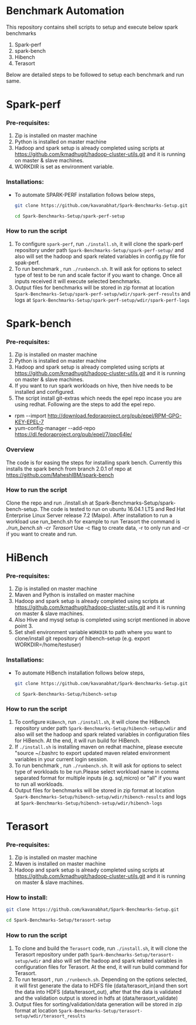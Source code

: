 # Benchmark Automation 
This repository contains shell scripts to setup and execute below spark benchmarks
1. Spark-perf
2. spark-bench
3. Hibench
4. Terasort

Below are detailed steps to be followed to setup each benchmark and run same. 

# Spark-perf

### Pre-requisites:
1. Zip is installed on master machine 
2. Python is installed on master machine
3. Hadoop and spark setup is already completed using scripts at https://github.com/kmadhugit/hadoop-cluster-utils.git  and it is running on master & slave machines.
4. WORKDIR is set as environment variable.

### Installations:
* To automate SPARK-PERF installation follows below steps,

  ```bash
  git clone https://github.com/kavanabhat/Spark-Benchmarks-Setup.git
  
  cd Spark-Benchmarks-Setup/spark-perf-setup
  ```
    
### How to run the script ###
   1. To configure `spark-perf`, run `./install.sh`, it will clone the spark-perf repository under path `Spark-Benchmarks-Setup/spark-perf-setup/` and also will set the hadoop and spark related variables in config.py file for spak-perf.
   2. To run benchmark , run `./runbench.sh`. It will ask for options to select type of test to be run and scale factor if you want to change. Once all inputs received it will execute selected benchmarks.
   3. Output files for benchmarks will be stored in zip format at location `Spark-Benchmarks-Setup/spark-perf-setup/wdir/spark-perf-results` and logs at `Spark-Benchmarks-Setup/spark-perf-setup/wdir/spark-perf-logs`

# Spark-bench

### Pre-requisites:
1. Zip is installed on master machine 
2. Python is installed on master machine
3. Hadoop and spark setup is already completed using scripts at https://github.com/kmadhugit/hadoop-cluster-utils.git  and it is running on master & slave machines.
4. If you want to run spark workloads on hive, then hive needs to be installed and configured.
5. The script install git-extras which needs the epel repo incase you are using redhat. Following are the steps to add the epel repo.
 - rpm --import http://download.fedoraproject.org/pub/epel/RPM-GPG-KEY-EPEL-7
 - yum-config-manager --add-repo https://dl.fedoraproject.org/pub/epel/7/ppc64le/

### Overview ###
The code is for easing the steps for installing spark bench. Currently this installs the spark bench from branch 2.0.1 of repo at https://github.com/MaheshIBM/spark-bench 

### How to run the script ###
Clone the repo and run ./install.sh at Spark-Benchmarks-Setup/spark-bench-setup. The code is tested to run on ubuntu 16.04.1 LTS and Red Hat Enterprise Linux Server release 7.2 (Maipo).
After installation to run a workload use run_bench.sh for example to run Terasort the command is *./run_bench.sh -cr Terasort*
Use -c flag to create data, -r to only run and -cr if you want to create and run.

# HiBench

### Pre-requisites:
1. Zip is installed on master machine 
2. Maven and Python is installed on master machine
3. Hadoop and spark setup is already completed using scripts at https://github.com/kmadhugit/hadoop-cluster-utils.git  and it is running on master & slave machines.
4. Also Hive and mysql setup is completed using script mentioned in above point 3. 
5. Set shell environment variable `WORKDIR` to path where you want to clone/install git repository of hibench-setup (e.g. export WORKDIR=/home/testuser)

### Installations:
* To automate HiBench installation follows below steps,

  ```bash
  git clone https://github.com/kavanabhat/Spark-Benchmarks-Setup.git
  
  cd Spark-Benchmarks-Setup/hibench-setup
  ```
    
### How to run the script ###

   1. To configure `HiBench`, run `./install.sh`, it will clone the HiBench repository under path `Spark-Benchmarks-Setup/hibench-setup/wdir` and also will set the hadoop and spark related variables in configuration files for HiBench. At the end, it will run build for HiBench.
   2. If `./install.sh` is installing maven on redhat machine, please execute "source ~/.bashrc to export updated maven related environment variables in your current login session.
   3. To run benchmark , run `./runbench.sh`. It will ask for options to select type of workloads to be run.Please select workload name in comma separated format for multiple inputs (e.g. sql,micro) or "all" if you want to run all workloads.
   4. Output files for benchmarks will be stored in zip format at location `Spark-Benchmarks-Setup/hibench-setup/wdir/hibench-results` and logs at `Spark-Benchmarks-Setup/hibench-setup/wdir/hibench-logs`

# Terasort

### Pre-requisites:
1. Zip is installed on master machine 
2. Maven is installed on master machine
2. Hadoop and spark setup is already completed using scripts at https://github.com/kmadhugit/hadoop-cluster-utils.git  and it is running on master & slave machines.


### How to install:

  ```bash
  git clone https://github.com/kavanabhat/Spark-Benchmarks-Setup.git
  
  cd Spark-Benchmarks-Setup/terasort-setup
 
  ```
 ### How to run the script ###  
   1. To clone and build the `Terasort` code, run `./install.sh`, it will clone the Terasort repository under path `Spark-Benchmarks-Setup/terasort-setup/wdir` and also will set the hadoop and spark related variables in configuration files for Terasort. At the end, it will run build command for Terasort.
   2. To run terasort , run `./runbench.sh`. Depending on the options selected, it will first generate the data to HDFS file (data/terasort_in)and then sort the data into HDFS (data/terasort_out), after that the data is validated and the validation output is stored in hdfs at (data/terasort_validate)
   3. Output files for sorting/validation/data generation will be stored in zip format at location `Spark-Benchmarks-Setup/terasort-setup/wdir/terasort_results`